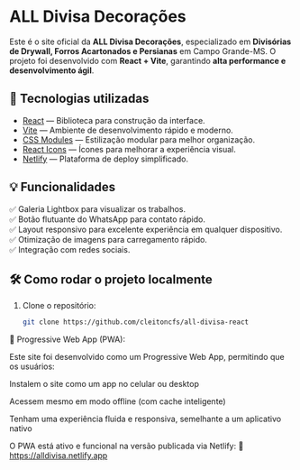 # ALL Divisa Decorações

Este é o site oficial da **ALL Divisa Decorações**, especializado em **Divisórias de Drywall, Forros Acartonados e Persianas** em Campo Grande-MS. O projeto foi desenvolvido com **React + Vite**, garantindo **alta performance e desenvolvimento ágil**.

## 🚀 Tecnologias utilizadas

- [React](https://react.dev/) — Biblioteca para construção da interface.
- [Vite](https://vitejs.dev/) — Ambiente de desenvolvimento rápido e moderno.
- [CSS Modules](https://github.com/css-modules/css-modules) — Estilização modular para melhor organização.
- [React Icons](https://react-icons.github.io/react-icons/) — Ícones para melhorar a experiência visual.
- [Netlify](https://www.netlify.com/) — Plataforma de deploy simplificado.

## 💡 Funcionalidades

✅ Galeria Lightbox para visualizar os trabalhos.  
✅ Botão flutuante do WhatsApp para contato rápido.  
✅ Layout responsivo para excelente experiência em qualquer dispositivo.  
✅ Otimização de imagens para carregamento rápido.  
✅ Integração com redes sociais.

## 🛠 Como rodar o projeto localmente

1. Clone o repositório:
   ```sh
   git clone https://github.com/cleitoncfs/all-divisa-react
   ```

📲 Progressive Web App (PWA):

Este site foi desenvolvido como um Progressive Web App, permitindo que os usuários:

Instalem o site como um app no celular ou desktop

Acessem mesmo em modo offline (com cache inteligente)

Tenham uma experiência fluida e responsiva, semelhante a um aplicativo nativo

O PWA está ativo e funcional na versão publicada via Netlify: 🔗 https://alldivisa.netlify.app
